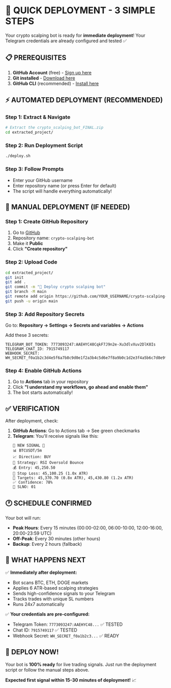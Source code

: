 # 🚀 QUICK DEPLOYMENT - 3 SIMPLE STEPS

Your crypto scalping bot is ready for **immediate deployment**! Your Telegram credentials are already configured and tested ✅

## 📋 PREREQUISITES

1. **GitHub Account** (free) - [Sign up here](https://github.com/signup)
2. **Git installed** - [Download here](https://git-scm.com/downloads)
3. **GitHub CLI** (recommended) - [Install here](https://cli.github.com/)

## ⚡ AUTOMATED DEPLOYMENT (RECOMMENDED)

### Step 1: Extract & Navigate
```bash
# Extract the crypto_scalping_bot_FINAL.zip
cd extracted_project/
```

### Step 2: Run Deployment Script
```bash
./deploy.sh
```

### Step 3: Follow Prompts
- Enter your GitHub username
- Enter repository name (or press Enter for default)
- The script will handle everything automatically!

## 📱 MANUAL DEPLOYMENT (IF NEEDED)

### Step 1: Create GitHub Repository
1. Go to [GitHub](https://github.com/new)
2. Repository name: `crypto-scalping-bot`
3. Make it **Public**
4. Click **"Create repository"**

### Step 2: Upload Code
```bash
cd extracted_project/
git init
git add .
git commit -m "🚀 Deploy crypto scalping bot"
git branch -M main
git remote add origin https://github.com/YOUR_USERNAME/crypto-scalping-bot.git
git push -u origin main
```

### Step 3: Add Repository Secrets
Go to: **Repository → Settings → Secrets and variables → Actions**

Add these 3 secrets:
```
TELEGRAM_BOT_TOKEN: 7773093247:AAEHYC48CqkF7J9n2e-Xu3dlvXuv2DlK8Is
TELEGRAM_CHAT_ID: 7915749117
WEBHOOK_SECRET: WH_SECRET_f0a1b2c3d4e5f6a7b8c9d0e1f2a3b4c5d6e7f8a9b0c1d2e3f4a5b6c7d8e9f0a1
```

### Step 4: Enable GitHub Actions
1. Go to **Actions** tab in your repository
2. Click **"I understand my workflows, go ahead and enable them"**
3. The bot starts automatically!

## ✅ VERIFICATION

After deployment, check:

1. **GitHub Actions**: Go to Actions tab → See green checkmarks
2. **Telegram**: You'll receive signals like this:
   ```
   🚨 NEW SIGNAL 🚨
   📊 BTCUSDT/5m
   📈 Direction: BUY
   🎯 Strategy: RSI Oversold Bounce
   💰 Entry: 45,250.50
   🛑 Stop Loss: 45,100.25 (1.0x ATR)
   🎯 Targets: 45,370.70 (0.8x ATR), 45,430.80 (1.2x ATR)
   ✅ Confidence: 78%
   🔢 SLNO: 01
   ```

## 🕐 SCHEDULE CONFIRMED

Your bot will run:
- **Peak Hours**: Every 15 minutes (00:00-02:00, 06:00-10:00, 12:00-16:00, 20:00-23:59 UTC)
- **Off-Peak**: Every 30 minutes (other hours)
- **Backup**: Every 2 hours (fallback)

## 🎯 WHAT HAPPENS NEXT

✅ **Immediately after deployment:**
- Bot scans BTC, ETH, DOGE markets
- Applies 6 ATR-based scalping strategies
- Sends high-confidence signals to your Telegram
- Tracks trades with unique SL numbers
- Runs 24x7 automatically

✅ **Your credentials are pre-configured:**
- Telegram Token: `7773093247:AAEHYC48...` ✅ TESTED
- Chat ID: `7915749117` ✅ TESTED
- Webhook Secret: `WH_SECRET_f0a1b2c3...` ✅ READY

## 🚀 DEPLOY NOW!

Your bot is **100% ready** for live trading signals. Just run the deployment script or follow the manual steps above.

**Expected first signal within 15-30 minutes of deployment!** 📈